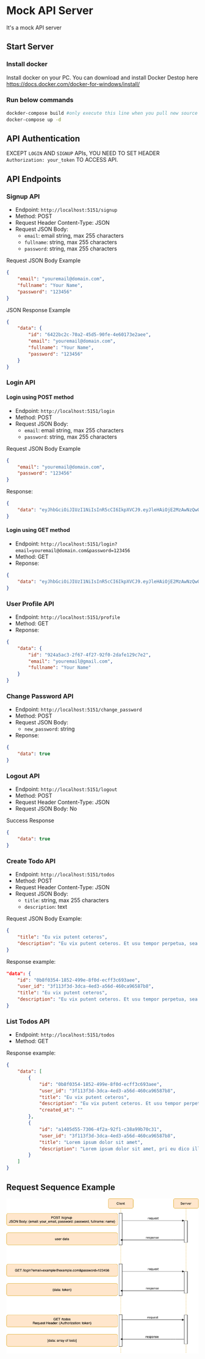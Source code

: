 # Mock API Server

It's a mock API server

## Start Server
### Install docker

Install docker on your PC. You can download and install Docker Destop here https://docs.docker.com/docker-for-windows/install/


### Run below commands
```sh
dockder-compose build #only execute this line when you pull new source code
docker-compose up -d
```

## API Authentication

EXCEPT `LOGIN` AND `SIGNUP` APIs, YOU NEED TO SET HEADER `Authorization: your_token` TO ACCESS API.

## API Endpoints

### Signup API

- Endpoint: `http://localhost:5151/signup`
- Method: POST
- Request Header Content-Type: JSON
- Request JSON Body:
    - `email`: email string, max 255 characters
    - `fullname`: string, max 255 characters
    - `password`: string, max 255 characters

Request JSON Body Example
```json
{
    "email": "youremail@domain.com",
    "fullname": "Your Name",
    "password": "123456"
}
```

JSON Response Example
```json
{
    "data": {
        "id": "6422bc2c-70a2-45d5-90fe-4e60173e2aee",
        "email": "youremail@domain.com",
        "fullname": "Your Name",
        "password": "123456"
    }
}
```

### Login API

#### Login using POST method

- Endpoint: `http://localhost:5151/login`
- Method: POST
- Request JSON Body:
    - `email`: email string, max 255 characters
    - `password`: string, max 255 characters

Request JSON Body Example
```json
{
    "email": "youremail@domain.com",
    "password": "123456"
}
```

Response:
```json
{
    "data": "eyJhbGciOiJIUzI1NiIsInR5cCI6IkpXVCJ9.eyJleHAiOjE2MzAwNzQwOTAsInVzZXJfaWQiOiIzZjExM2YzZC0zZGNhLTRlZDMtYTU2ZC00NjBjYTk2NTg3YjgifQ.y6chJiJjqG_NTXDssJzZRk_xnE7B_y9dKF6kG7TW5Z0"
}
```

#### Login using GET method

- Endpoint: `http://localhost:5151/login?email=youremail@domain.com&password=123456`
- Method: GET
- Reponse:
```json
{
    "data": "eyJhbGciOiJIUzI1NiIsInR5cCI6IkpXVCJ9.eyJleHAiOjE2MzAwNzQwOTAsInVzZXJfaWQiOiIzZjExM2YzZC0zZGNhLTRlZDMtYTU2ZC00NjBjYTk2NTg3YjgifQ.y6chJiJjqG_NTXDssJzZRk_xnE7B_y9dKF6kG7TW5Z0"
}
```

### User Profile API

- Endpoint: `http://localhost:5151/profile`
- Method: GET
- Reponse: 
```json
{
    "data": {
        "id": "924a5ac3-2f67-4f27-92f0-2dafe129c7e2",
        "email": "youremail@gmail.com",
        "fullname": "Your Name"
    }
}
```

### Change Password API

- Endpoint: `http://localhost:5151/change_password`
- Method: POST
- Request JSON Body:
    - `new_password`: string
- Reponse: 
```json
{
    "data": true
}
```

### Logout API

- Endpoint: `http://localhost:5151/logout`
- Method: POST
- Request Header Content-Type: JSON
- Request JSON Body: No

Success Response
```json
{
    "data": true
}
```

### Create Todo API

- Endpoint: `http://localhost:5151/todos`
- Method: POST
- Request Header Content-Type: JSON
- Request JSON Body:
    - `title`: string, max 255 characters
    - `description`: text

Request JSON Body Example:
```json
{
    "title": "Eu vix putent ceteros",
    "description": "Eu vix putent ceteros. Et usu tempor perpetua, sea ludus labitur eu. Te has etiam tempor expetenda. Ex possit detracto nominati ius, vix te dicat dicam habemus, ei omnes primis omnesque ius."
}
```
Response example:
```json
"data": {
    "id": "0b8f0354-1852-499e-8f0d-ecff3c693aee",
    "user_id": "3f113f3d-3dca-4ed3-a56d-460ca96587b8",
    "title": "Eu vix putent ceteros",
    "description": "Eu vix putent ceteros. Et usu tempor perpetua, sea ludus labitur eu. Te has etiam tempor expetenda. Ex possit detracto nominati ius, vix te dicat dicam habemus, ei omnes primis omnesque ius.",
}
```

### List Todos API

- Endpoint: `http://localhost:5151/todos`
- Method: GET

Response example:

```json
{
    "data": [
        {
            "id": "0b8f0354-1852-499e-8f0d-ecff3c693aee",
            "user_id": "3f113f3d-3dca-4ed3-a56d-460ca96587b8",
            "title": "Eu vix putent ceteros",
            "description": "Eu vix putent ceteros. Et usu tempor perpetua, sea ludus labitur eu. Te has etiam tempor expetenda.",
            "created_at": ""
        },
        {
            "id": "a1405d55-7306-4f2a-92f1-c38a99b70c31",
            "user_id": "3f113f3d-3dca-4ed3-a56d-460ca96587b8",
            "title": "Lorem ipsum dolor sit amet",
            "description": "Lorem ipsum dolor sit amet, pri eu dico illum causae, ex qui legere tacimates.",
        }
    ]
}
```

## Request Sequence Example

![](./assets/mock_server.png)

